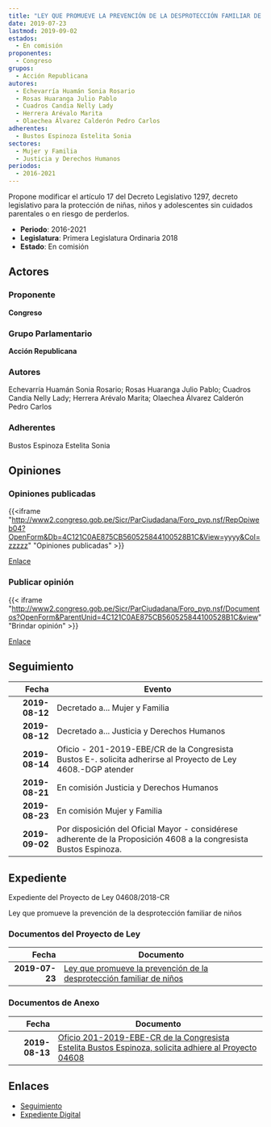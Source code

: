 ```yaml
---
title: "LEY QUE PROMUEVE LA PREVENCIÓN DE LA DESPROTECCIÓN FAMILIAR DE NIÑOS"
date: 2019-07-23
lastmod: 2019-09-02
estados: 
  - En comisión
proponentes: 
  - Congreso
grupos: 
  - Acción Republicana
autores: 
  - Echevarría Huamán Sonia Rosario
  - Rosas Huaranga Julio Pablo
  - Cuadros Candia Nelly Lady
  - Herrera Arévalo Marita
  - Olaechea Álvarez Calderón Pedro Carlos
adherentes: 
  - Bustos Espinoza Estelita Sonia
sectores: 
  - Mujer y Familia
  - Justicia y Derechos Humanos
periodos: 
  - 2016-2021
---
```


Propone modificar el artículo 17 del Decreto Legislativo 1297, decreto legislativo para la protección de niñas, niños y adolescentes sin cuidados parentales o en riesgo de perderlos.

- **Periodo**: 2016-2021
- **Legislatura**: Primera Legislatura Ordinaria 2018
- **Estado**: En comisión

## Actores

### Proponente

**Congreso**

### Grupo Parlamentario

**Acción Republicana**

### Autores

Echevarría Huamán Sonia Rosario; Rosas Huaranga Julio Pablo; Cuadros Candia Nelly Lady; Herrera Arévalo Marita; Olaechea Álvarez Calderón Pedro Carlos

### Adherentes

Bustos Espinoza Estelita Sonia


## Opiniones

### Opiniones publicadas

{{<iframe "http://www2.congreso.gob.pe/Sicr/ParCiudadana/Foro_pvp.nsf/RepOpiweb04?OpenForm&Db=4C121C0AE875CB560525844100528B1C&View=yyyy&Col=zzzzz" "Opiniones publicadas" >}}

[Enlace](http://www2.congreso.gob.pe/Sicr/ParCiudadana/Foro_pvp.nsf/RepOpiweb04?OpenForm&Db=4C121C0AE875CB560525844100528B1C&View=yyyy&Col=zzzzz)
### Publicar opinión

{{< iframe "http://www2.congreso.gob.pe/Sicr/ParCiudadana/Foro_pvp.nsf/Documentos?OpenForm&ParentUnid=4C121C0AE875CB560525844100528B1C&view" "Brindar opinión" >}}

[Enlace](http://www2.congreso.gob.pe/Sicr/ParCiudadana/Foro_pvp.nsf/Documentos?OpenForm&ParentUnid=4C121C0AE875CB560525844100528B1C&view)

## Seguimiento

| Fecha | Evento |
|------:|--------|
| **2019-08-12** | Decretado a... Mujer y Familia|
| **2019-08-12** | Decretado a... Justicia y Derechos Humanos|
| **2019-08-14** | Oficio - 201-2019-EBE/CR de la Congresista Bustos E-. solicita adherirse al Proyecto de Ley 4608.-DGP atender|
| **2019-08-21** | En comisión Justicia y Derechos Humanos|
| **2019-08-23** | En comisión Mujer y Familia|
| **2019-09-02** | Por disposición del Oficial Mayor - considérese adherente de la Proposición 4608 a la congresista Bustos Espinoza.|


## Expediente

Expediente del Proyecto de Ley 04608/2018-CR

Ley que promueve la prevención de la desprotección familiar de niños


### Documentos del Proyecto de Ley

| Fecha | Documento |
|------:|--------|
| **2019-07-23** | [Ley que promueve la prevención de la desprotección familiar de niños](http://www.leyes.congreso.gob.pe/Documentos/2016_2021/Proyectos_de_Ley_y_de_Resoluciones_Legislativas/PL0460720190723.pdf) |

### Documentos de Anexo

| Fecha | Documento |
|------:|--------|
| **2019-08-13** | [Oficio 201-2019-EBE-CR de la Congresista Estelita Bustos Espinoza, solicita adhiere al Proyecto 04608](http://www.leyes.congreso.gob.pe/Documentos/2016_2021/Oficios/Congresistas/OFICIO-201-2019-EBE-CR.pdf) |

## Enlaces 

- [Seguimiento](http://www2.congreso.gob.pe/Sicr/TraDocEstProc/CLProLey2016.nsf/f7fff46988ca05b1052578e100829cc7/d3eca2df4fd74bc705258441005aa348?OpenDocument)
- [Expediente Digital](http://www2.congreso.gob.pe/Sicr/TraDocEstProc/CLProLey2016.nsf/f7fff46988ca05b1052578e100829cc7/d3eca2df4fd74bc705258441005aa348?OpenDocument&Click=05257FB7005EB655.eb71d0cf91d8294e05256cdf006b5706/$Body/0.1C6C)
